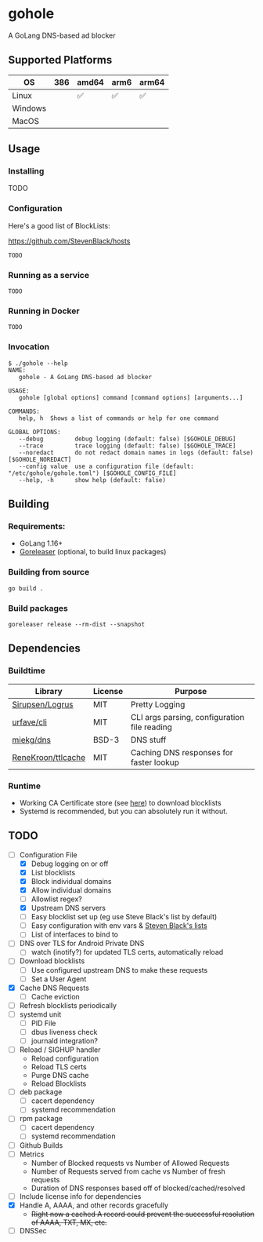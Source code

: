 # gohole
A GoLang DNS-based ad blocker

## Supported Platforms

| OS      | 386 | amd64 | arm6 | arm64 |
| ---     | --- | ----  | ---  | ----  |
| Linux   |     | ✅     | ✅    | ✅     |
| Windows |     |       |      |       |
| MacOS   |     |       |      |       |

## Usage
### Installing
TODO

### Configuration
Here's a good list of BlockLists:

https://github.com/StevenBlack/hosts
```
TODO
```

### Running as a service
```shell
TODO
```

### Running in Docker
```shell
TODO
```

### Invocation
```text
$ ./gohole --help
NAME:
   gohole - A GoLang DNS-based ad blocker

USAGE:
   gohole [global options] command [command options] [arguments...]

COMMANDS:
   help, h  Shows a list of commands or help for one command

GLOBAL OPTIONS:
   --debug         debug logging (default: false) [$GOHOLE_DEBUG]
   --trace         trace logging (default: false) [$GOHOLE_TRACE]
   --noredact      do not redact domain names in logs (default: false) [$GOHOLE_NOREDACT]
   --config value  use a configuration file (default: "/etc/gohole/gohole.toml") [$GOHOLE_CONFIG_FILE]
   --help, -h      show help (default: false)
```

## Building
### Requirements:
- GoLang 1.16+
- [Goreleaser](https://goreleaser.com/) (optional, to build linux packages)

### Building from source
```shell
go build .
```

### Build packages
```
goreleaser release --rm-dist --snapshot
```


## Dependencies
### Buildtime
| Library                                                     | License | Purpose                                      |
| -------                                                     | ------- | -------                                      |
| [Sirupsen/Logrus](https://github.com/Sirupsen/logrus)       | MIT     | Pretty Logging                               |
| [urfave/cli]("https://github.com/urfave/cli/v2")            | MIT     | CLI args parsing, configuration file reading |
| [miekg/dns](https://github.com/miekg/dns)                   | BSD-3   | DNS stuff                                    |
| [ReneKroon/ttlcache](https://github.com/ReneKroon/ttlcache) | MIT     | Caching DNS responses for faster lookup      |


### Runtime
- Working CA Certificate store (see [here](https://stackoverflow.com/a/40051432)) to download blocklists
- Systemd is recommended, but you can absolutely run it without.

## TODO
- [ ] Configuration File
  - [x] Debug logging on or off
  - [x] List blocklists
  - [x] Block individual domains
  - [x] Allow individual domains
  - [ ] Allowlist regex?
  - [x] Upstream DNS servers
  - [ ] Easy blocklist set up (eg use Steve Black's list by default)
  - [ ] Easy configuration with env vars & [Steven Black's lists](https://github.com/StevenBlack/hosts)
  - [ ] List of interfaces to bind to
- [ ] DNS over TLS for Android Private DNS
  - [ ] watch (inotify?) for updated TLS certs, automatically reload
- [ ] Download blocklists
  - [ ] Use configured upstream DNS to make these requests 
  - [ ] Set a User Agent
- [x] Cache DNS Requests
  - [ ] Cache eviction
- [ ] Refresh blocklists periodically
- [ ] systemd unit
  - [ ] PID File
  - [ ] dbus liveness check
  - [ ] journald integration?
- [ ] Reload / SIGHUP handler
  - Reload configuration
  - Reload TLS certs
  - Purge DNS cache
  - Reload Blocklists
- [ ] deb package
  - [ ] cacert dependency
  - [ ] systemd recommendation
- [ ] rpm package
  - [ ] cacert dependency
  - [ ] systemd recommendation
- [ ] Github Builds
- [ ] Metrics
  - Number of Blocked requests vs Number of Allowed Requests
  - Number of Requests served from cache vs Number of fresh requests
  - Duration of DNS responses based off of blocked/cached/resolved
- [ ] Include license info for dependencies
- [x] Handle A, AAAA, and other records gracefully
  - ~~Right now a cached A record could prevent the successful resolution of AAAA, TXT, MX, etc.~~ 
- [ ] DNSSec
